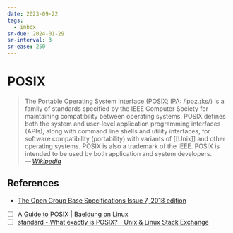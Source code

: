 ```yaml
---
date: 2023-09-22
tags:
  - inbox
sr-due: 2024-01-29
sr-interval: 3
sr-ease: 250
---
```


# POSIX

> The Portable Operating System Interface (POSIX; IPA: /ˈpɒz.ɪks/) is a family
> of standards specified by the IEEE Computer Society for maintaining
> compatibility between operating systems. POSIX defines both the system and
> user-level application programming interfaces (APIs), along with command line
> shells and utility interfaces, for software compatibility (portability) with
> variants of [[Unix]] and other operating systems. POSIX is also a trademark of the
> IEEE. POSIX is intended to be used by both application and system developers.\
> — <cite>[Wikipedia](https://en.wikipedia.org/wiki/POSIX)</cite>

## References

- [The Open Group Base Specifications Issue 7, 2018 edition](https://en.wikipedia.org/wiki/POSIX)
- [ ] [A Guide to POSIX | Baeldung on Linux](https://www.baeldung.com/linux/posix)
- [ ] [standard - What exactly is POSIX? - Unix & Linux Stack Exchange](https://unix.stackexchange.com/questions/11983/what-exactly-is-posix/220877#220877)
